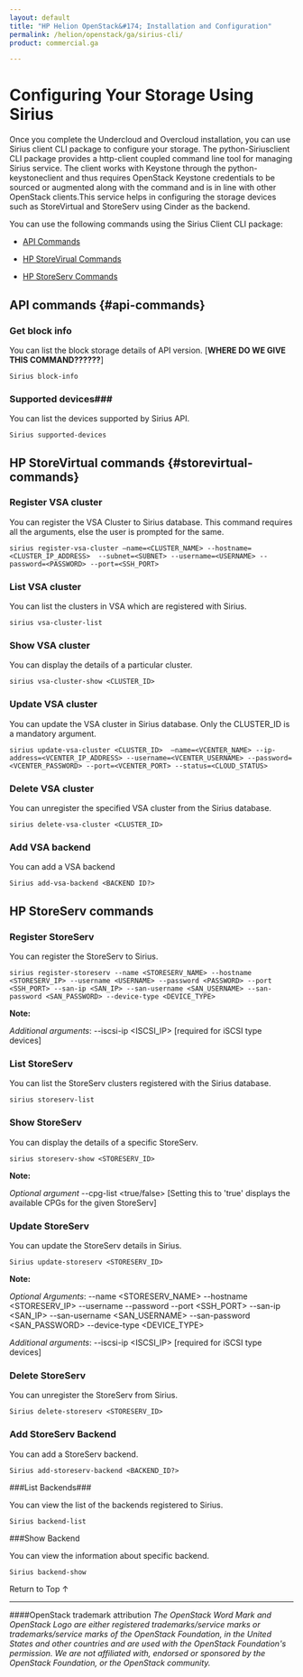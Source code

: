 ```yaml
---
layout: default
title: "HP Helion OpenStack&#174; Installation and Configuration"
permalink: /helion/openstack/ga/sirius-cli/
product: commercial.ga

---
```

<!--UNDER REVISION-->


<script>

function PageRefresh {
onLoad="window.refresh"
}

PageRefresh();

</script>

<!---
<p style="font-size: small;"> <a href="/helion/openstack/support-matrix-beta/">&#9664; PREV</a> | <a href="/helion/openstack/">&#9650; UP</a> | <a href="/helion/openstack/install-beta/prereqs/">NEXT &#9654;</a> </p>-->

# Configuring Your Storage Using Sirius
Once you complete the Undercloud and Overcloud installation, you can use Sirius client CLI package to configure your storage. The python-Siriusclient CLI package provides a http-client coupled command line tool for managing Sirius service. The client works with Keystone through the python-keystoneclient and thus requires OpenStack Keystone credentials to be sourced or augmented along with the command and is in line with other OpenStack clients.This service helps in configuring the storage devices such as StoreVirtual and StoreServ using Cinder as the backend.


You can use the following commands using the Sirius Client CLI package:

* [API Commands](#api-commands)

* [HP StoreVirual Commands](#storevirtual-commands)

* [HP StoreServ Commands](#storeserv-commands)

  
## API commands {#api-commands} ##

### Get block info ###


You can list the block storage details of API version. [**WHERE DO WE GIVE THIS COMMAND??????**]

	Sirius block-info

### Supported devices###

You can list the devices supported by Sirius API.

	Sirius supported-devices


## HP StoreVirtual commands {#storevirtual-commands}

### Register VSA cluster ###

You can register the VSA Cluster to Sirius database. This command requires all the arguments, else the user is prompted for the same.

	sirius register-vsa-cluster –name=<CLUSTER_NAME> --hostname=<CLUSTER_IP_ADDRESS>  --subnet=<SUBNET> --username=<USERNAME> --password=<PASSWORD> --port=<SSH_PORT>

### List VSA cluster 

You can list the clusters in VSA which are registered with Sirius.

	sirius vsa-cluster-list

### Show VSA cluster  ###

You can display the details of a particular cluster.

	sirius vsa-cluster-show <CLUSTER_ID>


### Update VSA cluster ###

You can update the VSA cluster in Sirius database. Only the CLUSTER_ID is  a mandatory argument.

	sirius update-vsa-cluster <CLUSTER_ID>  –name=<VCENTER_NAME> --ip-address=<VCENTER_IP_ADDRESS> --username=<VCENTER_USERNAME> --password=<VCENTER_PASSWORD> --port=<VCENTER_PORT> --status=<CLOUD_STATUS>

### Delete VSA cluster ###

You can unregister the specified VSA cluster from the Sirius database.

	sirius delete-vsa-cluster <CLUSTER_ID>

### Add VSA backend

You can add a VSA backend

    Sirius add-vsa-backend <BACKEND ID?>

 
## HP StoreServ commands ##

### Register StoreServ ###

You can register the StoreServ to Sirius.

	sirius register-storeserv --name <STORESERV_NAME> --hostname <STORESERV_IP> --username <USERNAME> --password <PASSWORD> --port <SSH_PORT> --san-ip <SAN_IP> --san-username <SAN_USERNAME> --san-password <SAN_PASSWORD> --device-type <DEVICE_TYPE>


**Note:** 

*Additional arguments*: --iscsi-ip <ISCSI_IP> [required for iSCSI type devices]


### List StoreServ  ###

You can list the StoreServ clusters registered with the Sirius database.

	sirius storeserv-list


### Show StoreServ  ###

You can display the details of a specific StoreServ.

 	sirius storeserv-show <STORESERV_ID> 



**Note:** 

*Optional argument* --cpg-list <true/false> [Setting this to 'true' displays the available CPGs for the given StoreServ]


### Update StoreServ ###

You can update the StoreServ details in Sirius.

	Sirius update-storeserv <STORESERV_ID>

**Note:**

*Optional Arguments*:   --name <STORESERV_NAME> --hostname <STORESERV_IP> --username <USERNAME> --password <PASSWORD> --port <SSH_PORT> --san-ip <SAN_IP> --san-username <SAN_USERNAME> --san-password <SAN_PASSWORD> --device-type <DEVICE_TYPE>

*Additional arguments*: --iscsi-ip <ISCSI_IP> [required for iSCSI type devices]

### Delete StoreServ ###

You can unregister the StoreServ from Sirius.

	Sirius delete-storeserv <STORESERV_ID>


### Add StoreServ Backend ###

You can add a StoreServ backend.

    Sirius add-storeserv-backend <BACKEND_ID?>

###List Backends###

 You can view the list of the backends registered to Sirius.

    Sirius backend-list
                        
###Show Backend

You can view the information about specific backend.

    Sirius backend-show        

<a href="#top" style="padding:14px 0px 14px 0px; text-decoration: none;"> Return to Top &#8593; </a>

----
####OpenStack trademark attribution
*The OpenStack Word Mark and OpenStack Logo are either registered trademarks/service marks or trademarks/service marks of the OpenStack Foundation, in the United States and other countries and are used with the OpenStack Foundation's permission. We are not affiliated with, endorsed or sponsored by the OpenStack Foundation, or the OpenStack community.*
